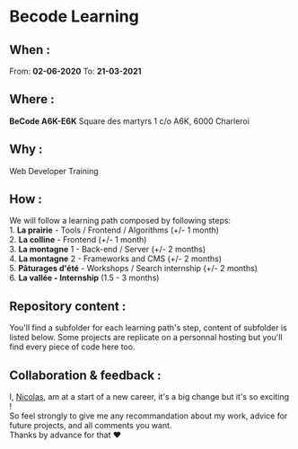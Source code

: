 # Becode Learning  
  
  ## When : 
  From:  **02-06-2020**
  To:  **21-03-2021**

  ## Where : 
  **BeCode A6K-E6K** 
  Square des martyrs 
  1 c/o A6K, 6000 Charleroi

  ## Why :
  Web Developer Training
  
  ## How :
  We will follow a learning path composed by following steps:  
    1. **La prairie** - Tools / Frontend / Algorithms (+/- 1 month)  
    2. **La colline** - Frontend (+/- 1 month)  
    3. **La montagne** 1 - Back-end / Server (+/- 2 months)  
    4. **La montagne** 2 - Frameworks and CMS (+/- 2 months)  
    5. **Pâturages d'été** - Workshops / Search internship (+/- 2 months)  
    6. **La vallée - Internship** (1.5 - 3 months)  
  
  ## Repository content :
  You'll find a subfolder for each learning path's step, content of subfolder is listed below.
  Some projects are replicate on a personnal hosting but you'll find every piece of code here too.
  
  ## Collaboration & feedback : 
  I, [Nicolas](https://github.com/nicode-be), am at a start of a new career, it's a big change but it's so exciting !  
  So feel strongly to give me any recommandation about my work, advice for future projects, and all comments you want.  
  Thanks by advance for that :heart:





